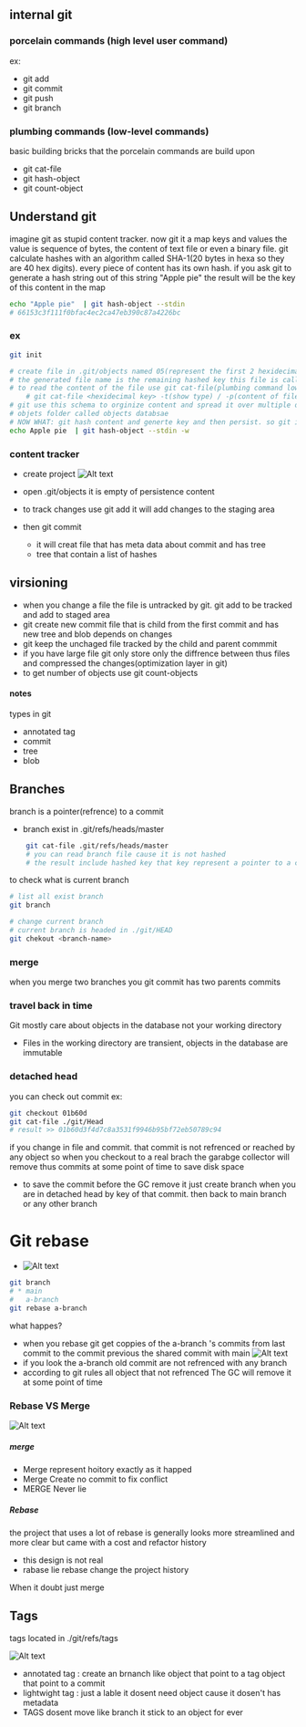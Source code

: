 ## internal git
### porcelain commands (high level user command)
ex: 
* git add
* git commit 
* git push
* git branch
### plumbing commands (low-level commands)

basic building bricks that the porcelain commands are build upon
* git cat-file
* git hash-object
* git count-object

## Understand git
imagine git as stupid content tracker.
now git it a map keys and values
the value is sequence of bytes, the content of text file or even a binary file.
git calculate hashes with an algorithm called SHA-1(20 bytes in hexa so they are 40 hex digits). every piece of content has its own hash.
if you ask git to generate a hash string out of this string "Apple pie" the result will be the key of this content in the map
``` bash
echo "Apple pie"  | git hash-object --stdin
# 66153c3f111f0bfac4ec2ca47eb390c87a4226bc
```
### ex
``` bash
git init

# create file in .git/objects named 05(represent the first 2 hexidecimal digits of hashed key generated)
# the generated file name is the remaining hashed key this file is called blob of data
# to read the content of the file use git cat-file(plumbing command low-level)
    # git cat-file <hexidecimal key> -t(show type) / -p(content of file)
# git use this schema to orginize content and spread it over multiple directories 
# objets folder called objects databsae
# NOW WHAT: git hash content and generte key and then persist. so git it persistence map and this is the very basic of the git model
echo Apple pie  | git hash-object --stdin -w

```

### content tracker 
- create project 
![Alt text](image-1.png)

- open .git/objects it is empty of persistence content 
- to track changes use git add it will add changes to the staging area
- then git commit 
    - it will creat file that has meta data about commit and has tree 
    - tree that contain a list of hashes  

## virsioning
- when you change a file the file is untracked by git. git  add to be tracked and add to staged area
- git create new commit file that is child from the first commit and has new tree and blob depends on changes
- git keep the unchaged file tracked by the child and parent commmit
- if you have large file git only store only the diffrence between thus files and compressed the changes(optimization layer in git)
- to get number of objects use git count-objects

#### notes
types in git
- annotated tag
- commit
- tree
- blob

## Branches
branch is a pointer(refrence) to a commit
* branch exist in .git/refs/heads/master
``` bash
    git cat-file .git/refs/heads/master
    # you can read branch file cause it is not hashed
    # the result include hashed key that key represent a pointer to a commit 
```
to check what is current branch
```bash
# list all exist branch
git branch

# change current branch
# current branch is headed in ./git/HEAD
git chekout <branch-name>

```

### merge
when you merge two branches you git commit has two parents commits

### travel back in time
Git mostly care about objects in the database not your working directory
- Files in the working directory are transient, objects in the database are immutable

### detached head
you can check out commit
ex:
``` bash 
git checkout 01b60d
git cat-file ./git/Head
# result >> 01b60d3f4d7c8a3531f9946b95bf72eb50789c94
```
if you change in file and commit. that commit is not refrenced or reached by any object
so when you checkout to a real brach the garabge collector will remove thus commits at some point of time to save disk space

- to save the commit before the GC remove it just create branch when you are in detached head by key of that commit. then back to main branch or any other branch


# Git rebase
- ![Alt text](image-2.png)
``` bash
git branch 
# * main
#   a-branch
git rebase a-branch
```
what happes?
- when you rebase git get coppies of the a-branch 's commits from last commit to the commit previous the shared commit with main
![Alt text](image-4.png)
- if you look the a-branch old commit are not refrenced with any branch
- according to git rules all object that not refrenced The GC will remove it at some point of time

### Rebase VS Merge
![Alt text](image-5.png)

##### merge
- Merge represent hoitory exactly as it happed
- Merge Create no commit to fix conflict
- MERGE Never lie

##### Rebase
the project that uses a lot of rebase is generally looks more streamlined and more clear but came with a cost and refactor history
- this design is not real
- rabase lie rebase change the project history

>
When it doubt just merge
>

## Tags
tags located in ./git/refs/tags

![Alt text](image-6.png)

- annotated tag : create an brnanch like object that point to a tag object that point to a commit
- lightwight tag : just a lable it dosent need object cause it dosen't has metadata 
- TAGS dosent move like branch it stick to an object for ever




